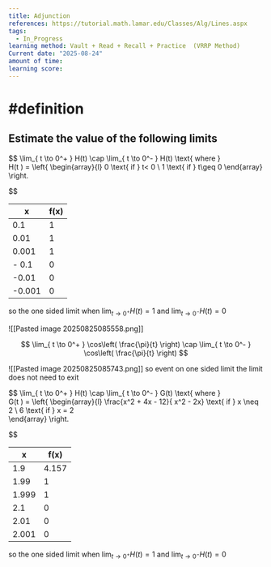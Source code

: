 ```yaml
---
title: Adjunction
references: https://tutorial.math.lamar.edu/Classes/Alg/Lines.aspx
tags:
  - In_Progress
learning method: Vault + Read + Recall + Practice  (VRRP Method)
Current date: "2025-08-24"
amount of time: 
learning score:
---
```


#  #definition 

## Estimate the value of the following limits 
$$
\lim_{ t \to 0^+ }    H(t)  \cap  \lim_{ t \to  0^- }  H(t)  \text{ where }   
H(t )  = \left\{ \begin{array}{l} 0 \text{  if } t< 0    \\
1  \text{ if } t\geq   0 
 \end{array}  \right. 

$$



| x      | f(x) |
| ------ | ---- |
| 0.1    | 1    |
| 0.01   | 1    |
| 0.001  | 1    |
| - 0.1  | 0    |
| -0.01  | 0    |
| -0.001 | 0    |
so the one sided limit when  $\lim_{ t \to 0^+ }    H(t)=1$  and $\lim_{ t \to  0^- }  H(t)=0$ 



![[Pasted image 20250825085558.png]]




$$
\lim_{ t \to 0^+ }   \cos\left( \frac{\pi}{t} \right)   \cap  \lim_{ t \to 0^- }   \cos\left( \frac{\pi}{t} \right)
$$

![[Pasted image 20250825085743.png]] 
so  event  on one sided limit the limit does not need to exit 


$$
\lim_{ t \to 0^+ }    H(t)  \cap  \lim_{ t \to  0^- }  G(t)  \text{ where }   
G(t )  = \left\{ \begin{array}{l} \frac{x^2 + 4x - 12}{ x^2  - 2x} \text{  if }  x \neq 2  \\
6  \text{ if } x  =  2  
 \end{array}  \right. 

$$



| x     | f(x)  |
| ----- | ----- |
| 1.9   | 4.157 |
| 1.99  | 1     |
| 1.999 | 1     |
| 2.1   | 0     |
| 2.01  | 0     |
| 2.001 | 0     |
so the one sided limit when  $\lim_{ t \to 0^+ }    H(t)=1$  and $\lim_{ t \to  0^- }  H(t)=0$ 

